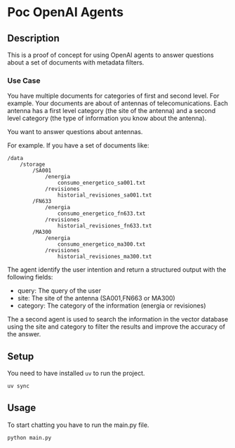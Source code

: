# Poc OpenAI Agents

## Description

This is a proof of concept for using OpenAI agents to answer questions about a set of documents with metadata filters.

### Use Case

You have multiple documents for categories of first and second level. For example. Your documents are about of antennas of telecomunications. Each antenna has a first level category (the site of the antenna) and a second level category (the type of information you know about the antenna).

You want to answer questions about antennas. 

For example. If you have a set of documents like:

```
/data
    /storage
        /SA001
            /energia
                consumo_energetico_sa001.txt
            /revisiones
                historial_revisiones_sa001.txt
        /FN633
            /energia
                consumo_energetico_fn633.txt
            /revisiones
                historial_revisiones_fn633.txt
        /MA300
            /energia
                consumo_energetico_ma300.txt
            /revisiones
                historial_revisiones_ma300.txt
```

The agent identify the user intention and return a structured output with the following fields:

- query: The query of the user
- site: The site of the antenna (SA001,FN663 or MA300)
- category: The category of the information (energia or revisiones)

The a second agent is used to search the information in the vector database using the site and category to filter the results and improve the accuracy of the answer.

## Setup

You need to have installed `uv` to run the project.

```bash
uv sync
```

## Usage

To start chatting you have to run the main.py file.

```bash
python main.py
```
